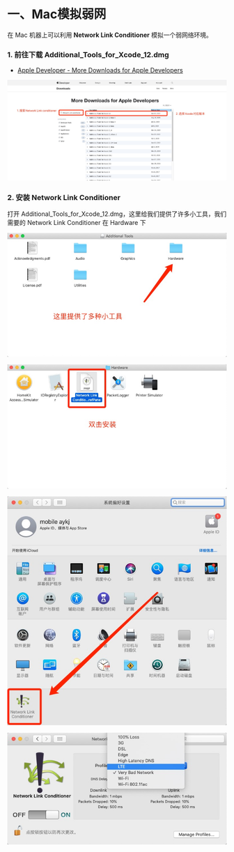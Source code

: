 

# 一、Mac模拟弱网

在 Mac 机器上可以利用 **Network Link Conditioner** 模拟一个弱网络环境。



### 1. 前往下载 Additional_Tools_for_Xcode_12.dmg

* [Apple Developer - More Downloads for Apple Developers](https://developer.apple.com/download/more/)

![](media_WeakNet/001.jpg)



### 2. 安装 Network Link Conditioner

打开 Additional_Tools_for_Xcode_12.dmg，这里给我们提供了许多小工具，我们需要的 Network Link Conditioner 在 Hardware 下

![](media_WeakNet/002.jpg)

![](media_WeakNet/003.jpg)

![](media_WeakNet/004.jpg)

![](media_WeakNet/005.jpg)









